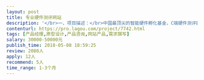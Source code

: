 ```yaml
---                
layout: post       
title: 专业硬件测评网站           
description: '</br>一、项目描述：</br>中国最顶尖的智能硬件孵化基金，C端硬件测评网站Web开发，吸引厂商，行业KOL和消费者一起玩硬件，测硬件，评硬件和硬件的抽奖与众筹。</br></br>二、主要功能点：</br>图, 文, 视频元素的博客类硬件测评网站，账户功能有登录注册，消息通知与推送，积分体系，博客管理；陆续加入抽奖和众筹等功能，电商订单管理等等</br>三、可参考产品：</br>http://www.72byte.com</br>http://www.jiguo.com/article/index.html</br>http://wan.xiaomi.cn</br>http://www.zealer.com</br></br>四、人员要求：</br>1. 2年及以上互联网网站产品经验，资讯、评测、众筹平台产品经验优先；</br>2. 对工作充满激情和创意，有良好的逻辑性和结构性思维，有较好的产品敏锐度；</br>3. 了解用户体验设计学，有审美能力，熟悉产品线流程图、产品需求文档及技术功能描述文档的撰写；</br>4. 执行力强，能够及时完成产品设计和协调工作；</br>6.良好的沟通能力和契约精神。</br>'     
contenturl: https://pro.lagou.com/project/7742.html      
tags: [产品经理,原型设计,产品咨询,网站产品,需求撰写]            
salary: 30000-50000元          
publish_time: 2018-05-08 18:59:25         
review: 2080人                   
apply: 12人                   
recommend: 5人                   
time_range: 1-3个月              
---                 
```

